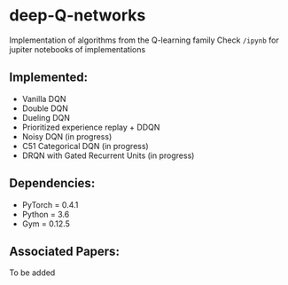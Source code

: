 # deep-Q-networks

Implementation of algorithms from the Q-learning family
Check `/ipynb` for jupiter notebooks of implementations

## Implemented:
- Vanilla DQN
- Double DQN
- Dueling DQN
- Prioritized experience replay + DDQN
- Noisy DQN (in progress)
- C51 Categorical DQN (in progress)
- DRQN with Gated Recurrent Units (in progress)

## Dependencies:
- PyTorch = 0.4.1
- Python  = 3.6
- Gym     = 0.12.5

## Associated Papers:
To be added



